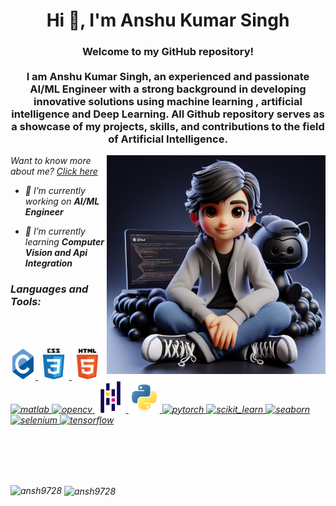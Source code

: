 <h1 align="center">
  Hi 👋, I'm Anshu Kumar Singh
</h1>

<h3 align='center'>
  Welcome to my GitHub repository!<br>
  
  <br>
  I am Anshu Kumar Singh, an experienced and passionate AI/ML Engineer with a strong background in developing innovative solutions using machine learning , artificial intelligence and Deep Learning. All Github repository serves as a showcase of my projects, skills, and contributions to the field of Artificial Intelligence.

</h3>


<img align="right" alt="Coder GIF" height=350 width=350 src="https://github.com/Ansh9728/Ansh9728/blob/main/github.jpeg" />

<em> Want to know more about me? [Click here](https://drive.google.com/file/d/1Hw3E5MBYzzFcQoeAFzgRCx8VAJm9iFka/view?usp=sharing) </em>
<em>


- 🔭 I’m currently working on **AI/ML Engineer**

- 🌱 I’m currently learning **Computer Vision and Api Integration**

<h3 align="left">Languages and Tools:</h3>

<br><br>
<p align="left">
  <a href="https://www.cprogramming.com/" target="_blank" rel="noreferrer"> 
    <img src="https://raw.githubusercontent.com/devicons/devicon/master/icons/c/c-original.svg" alt="c" width="40" height="50"/> </a> 
  <a href="https://www.w3schools.com/css/" target="_blank" rel="noreferrer"> 
    <img src="https://raw.githubusercontent.com/devicons/devicon/master/icons/css3/css3-original-wordmark.svg" alt="css3" width="50" height="50"/> 
  </a> 
  <a href="https://www.w3.org/html/" target="_blank" rel="noreferrer"> 
    <img src="https://raw.githubusercontent.com/devicons/devicon/master/icons/html5/html5-original-wordmark.svg" alt="html5" width="50" height="50"/> 
  </a> 
  <a href="https://www.mathworks.com/" target="_blank" rel="noreferrer">
    <img src="https://upload.wikimedia.org/wikipedia/commons/2/21/Matlab_Logo.png" alt="matlab" width="50" height="50"/> 
  </a> 
  <a href="https://opencv.org/" target="_blank" rel="noreferrer">
    <img src="https://www.vectorlogo.zone/logos/opencv/opencv-icon.svg" alt="opencv" width="50" height="50"/>
  </a> 
  <a href="https://pandas.pydata.org/" target="_blank" rel="noreferrer"> 
      <img src="https://raw.githubusercontent.com/devicons/devicon/2ae2a900d2f041da66e950e4d48052658d850630/icons/pandas/pandas-original.svg" alt="pandas" width="50" height="50"/> 
  </a> 
  <a href="https://www.python.org" target="_blank" rel="noreferrer"> 
    <img src="https://raw.githubusercontent.com/devicons/devicon/master/icons/python/python-original.svg" alt="python" width="50" height="50"/> </a> 
  <a href="https://pytorch.org/" target="_blank" rel="noreferrer"> 
    <img src="https://www.vectorlogo.zone/logos/pytorch/pytorch-icon.svg" alt="pytorch" width="50" height="50"/> 
  </a> 
  <a href="https://scikit-learn.org/" target="_blank" rel="noreferrer">
    <img src="https://upload.wikimedia.org/wikipedia/commons/0/05/Scikit_learn_logo_small.svg" alt="scikit_learn" width="50" height="50"/> 
  </a>
  <a href="https://seaborn.pydata.org/" target="_blank" rel="noreferrer">
    <img src="https://seaborn.pydata.org/_images/logo-mark-lightbg.svg" alt="seaborn" width="50" height="50"/> 
  </a>
  <a href="https://www.selenium.dev" target="_blank" rel="noreferrer"> 
    <img src="https://raw.githubusercontent.com/detain/svg-logos/780f25886640cef088af994181646db2f6b1a3f8/svg/selenium-logo.svg" alt="selenium" width="50" height="50"/> 
  </a>
  <a href="https://www.tensorflow.org" target="_blank" rel="noreferrer">
    <img src="https://www.vectorlogo.zone/logos/tensorflow/tensorflow-icon.svg" alt="tensorflow" width="50" height="50"/> 
  </a> 
</p>

<br>
<br>
<br>
<br>

<p>
  <img align="left" src="https://github-readme-stats.vercel.app/api/top-langs?username=ansh9728&show_icons=true&locale=en&layout=compact" alt="ansh9728" />
</p>

<p>&nbsp;<img align="center" src="https://github-readme-stats.vercel.app/api?username=ansh9728&show_icons=true&locale=en" alt="ansh9728" /></p>


